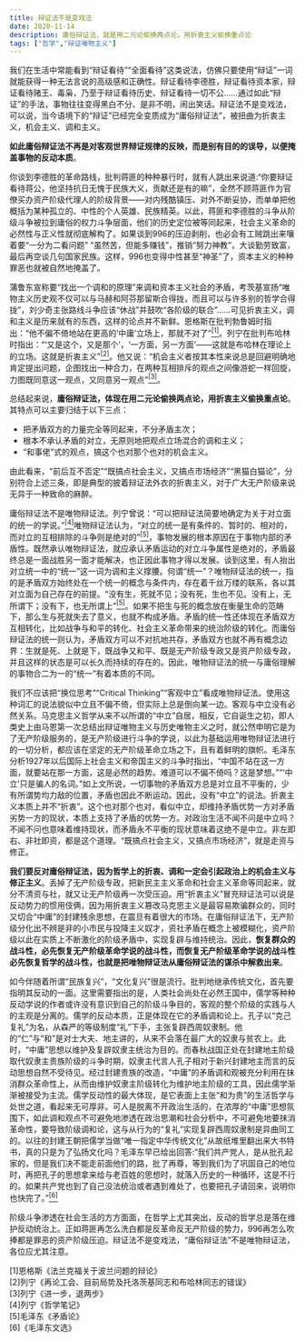 ```yaml
---
title: 辩证法不是变戏法
date: 2020-11-14
description: 庸俗辩证法，就是用二元论偷换两点论，用折衷主义偷换重点论
tags: ["哲学","辩证唯物主义"]
---
```


我们在生活中常能看到“辩证看待”“全面看待”这类说法，仿佛只要使用“辩证”一词就能获得一种无法言说的高级感和正确性。辩证看待李德胜，辩证看待资本家，辩证看待赌王、毒枭，乃至于辩证看待历史、辩证看待一切不公……通过如此“辩证”的手法，事物往往变得黑白不分、是非不明，闹出笑话。辩证法不是变戏法，可以说，当今语境下的“辩证”已经完全变质成为“庸俗辩证法”，被扭曲为折衷主义，机会主义、调和主义。

<!--more-->

**如此庸俗辩证法不再是对客观世界辩证规律的反映，而是别有目的的误导，以便掩盖事物的反动本质**。


你谈到李德胜的革命路线，批判蒋匪的种种暴行时，就有人跳出来说道:“你要辩证看待蒋公，他坚持抗日无愧于民族大义，贡献还是有的嘛”，全然不顾蒋匪作为官僚买办资产阶级代理人的阶级背景——对内残酷镇压、对外不断妥协，而单单把他概括为某种孤立的、中性的个人英雄、民族精英。以此，蒋匪和李德胜的斗争从阶级斗争被拉到庸俗的权力斗争层面，他们的历史定位被等同起来，社会主义革命的必然性与正义性就彻底解构了。如果谈到996的压迫剥削，也必会有工贼跳出来嚷着要“一分为二看问题” “虽然苦，但能多赚钱”，推销“努力神教”，大谈勤劳致富，最后再空谈几句国家民族。这样，996也变得中性甚至“神圣”了，资本主义的种种罪恶也就被自然地掩盖了。

蒲鲁东宣称要“找出一个调和的原理”来调和资本主义社会的矛盾，考茨基宣扬“唯物主义历史观不仅可以与马赫和阿芬那留斯合得拢，而且可以与许多别的哲学合得拢”，刘少奇主张路线斗争应该“休战”并鼓吹“各阶级的联合”……可见折衷主义，调和主义是历来就有的东西，这样的论点并不新鲜。恩格斯在批判勃鲁姆时指出：“他不偏不倚地站在更高的‘中庸’立场上，那就不对了”[<sup>[1]</sup>](#refer1)。列宁在批判布哈林时指出：“‘又是这个，又是那个’，‘一方面，另一方面’——这就是布哈林在理论上的立场。这就是折衷主义”[<sup>[2]</sup>](#refer2)。他又说：“机会主义者按其本性来说总是回避明确地肯定提出问题，企图找出一种合力，在两种互相排斥的观点之间像游蛇一样回旋，力图既同意这一观点，又同意另一观点”[<sup>[3]</sup>](#refer3)。

总结起来说，**庸俗辩证法，体现在用二元论偷换两点论，用折衷主义偷换重点论**。其特点可以主要归结于以下三点：

- 把矛盾双方的力量完全等同起来，不分矛盾主次；
- 根本不承认矛盾的对立，无原则地把观点立场混合的调和主义；
- “和事佬”式的观点，搞这个也对那个也对的机会主义。

由此看来，“前后互不否定”“既搞点社会主义，又搞点市场经济”“黑猫白猫论”，分别符合上述三条，即是典型的披着辩证法外衣的折衷主义，对于广大无产阶级来说无异于一种致命的麻醉。

庸俗辩证法不是唯物辩证法。列宁曾说：“可以把辩证法简要地确定为关于对立面的统一的学说。”[<sup>[4]</sup>](#refer4)唯物辩证法认为，“对立的统一是有条件的、暂时的、相对的，而对立的互相排除的斗争则是绝对的”[<sup>[5]</sup>](#refer5)，事物发展的根本原因在于事物内部的矛盾性。既然承认唯物辩证法，就应承认矛盾运动的对立斗争属性是绝对的，矛盾最终总是一面战胜另一面才能解决，也正因此事物才得以发展。谈到这里，有人抬出对立统一中的“统一”这一词为调和主义撑腰。何谓“统一”？唯物辩证法的统一，指的是矛盾双方始终处在一个统一的概念与条件内，存在着千丝万缕的联系，各以其对立面为自己存在的前提。“没有生，死就不见；没有死，生也不见。没有上，无所谓下；没有下，也无所谓上”[<sup>[5]</sup>](#refer5)。如果不把生与死的概念放在衡量生命的范畴下，那么生与死就失去了意义，也就不构成矛盾。矛盾的统一性还体现在矛盾双方互相转化，比如战争与和平的转化、社会主义革命带来的统治阶级的转化。而庸俗辩证法的统一则认为，矛盾双方可以不对抗地共存，矛盾双方也就不再有概念边界：生就是死、上就是下，既战争又和平、既是无产阶级专政又是资产阶级专政，并且这样的状态是可以长久而持续的存在的。因此，唯物辩证法的统一与庸俗理解的事物合二为一的“统一”有着本质的不同。

我们不应该把“换位思考”“Critical Thinking”“客观中立”看成唯物辩证法。使用这种词汇的说法貌似中立且不偏不倚，但实际上总是倒向某一边。客观与中立没有必然关系。马克思主义哲学从来不以所谓的“中立”自居，相反，它自诞生之初，即人类史上由马恩第一次总结出辩证唯物主义与历史唯物主义之时，就公然申明它是为了无产阶级服务的，是无产阶级进行斗争的学说，以此为基础运用唯物辩证法进行的一切分析，都应该在坚定的无产阶级革命立场之下，且有着鲜明的旗帜。毛泽东分析1927年以后国际上社会主义和帝国主义的斗争时指出，“中国不站在这一方面，就要站在那一方面，这是必然的趋势。难道可以不偏不倚吗？这是梦想。”“‘中立’只是骗人的名词。”如上文所说，一切事物的矛盾双方总是对立且不平衡的，少有所谓势均力敌的位置，矛盾也因此不断运动。因此，没有“中立”的说法。折衷主义本质上并不“折衷”。这个也对那个也对，看似中立，却维持矛盾优势一方对矛盾劣势一方的现状，本质上支持了矛盾的优势一方。对政治生活不闻不问是中立吗？不闻不问也意味着维持现状，而矛盾永不平衡的现状意味着这绝不是中立。非左即右、非社即资，都是这个道理。“既搞点社会主义，又搞点市场经济”，就是走资与修正。

**我们要反对庸俗辩证法，因为哲学上的折衷、调和一定会引起政治上的机会主义与修正主义**。丢掉了无产阶级专政，把新民主主义革命和社会主义革命等同起来，就分不清资与社，就又让无产阶级再一次受压迫。用“折衷主义”冒充辩证法可以说是反动势力的惯用伎俩，因为用折衷主义篡改马克思主义是最容易欺骗群众的，同时又切合“中庸”的封建残余思想，在震旦有着很大的市场。在庸俗辩证法下，无产阶级分化出不辨是非的小市民与投降主义奴才，资社矛盾在概念上被模糊化，资产阶级以此在实质上不断激化的阶级矛盾中，实现复辟与维持统治。因此，**恢复群众的战斗性，必先恢复无产阶级革命学说的战斗性，而恢复无产阶级革命学说的战斗性必先恢复哲学的战斗性，也就是把唯物辩证法从庸俗辩证法的谋杀中解救出来**。

如今伴随着所谓“民族复兴”，“文化复兴”很是流行。批判地继承传统文化，首先要指明其反动的一面。这里需要指出的是，人类社会尚处在必然王国中，儒学等种种反动学说的作者或许没有意识到自己的阶级斗争目的，客观的整个阶级的实践与人的主观是分离的。儒学的反动本质，正是体现在它的矛盾调和论上。孔子以“克己复礼”为名，从森严的等级制度“礼”下手，主张复辟西周奴隶制。他的“仁”与“和”是对士大夫、地主讲的，从来不会落在最广大的奴隶与贫农上。此时，“中庸”思想以维护及复辟奴隶主统治为目的。而春秋战国正处在封建地主阶级取代奴隶主贵族阶级的斗争时期，奴隶主代言人孔子相对于新兴封建地主而言的反动思想自然不受待见。经过封建贵族的改造，“中庸”的矛盾调和观被充分利用在抹消群众革命性上，从而由维护奴隶主阶级转化为维护地主阶级的工具，因此儒学渐渐被接受为主流。儒学反动性的最大体现，是它表面上主张“和为贵”的生活哲学与处世之道，看起来无可厚非。可人是脱离不开政治生活的，在浓厚的“中庸”思想氛围下，如此调和观点不可避免地渗透在政治思潮和社会分析中，不可避免地要抹消革命性，要导致阶级调和论，这与从行为的“复礼”实现复辟西周奴隶制是异曲同工的。以往的封建王朝把儒学当做“唯一指定中华传统文化”从故纸堆里翻出来大书特书，真的只是为了弘扬文化吗？毛泽东早已给出回答:“我们共产党人，是从批孔起家的，但是我们决不能走前面他们的路，批了再尊，等到我们为了巩固自己的地位时，再把孔子的思想拿来给与老百姓的思想时，就落入历史的一种循环，这是不行的。如果共产党也到了自己没法统治或者遇到难处了，也要把孔子请回来，说明你也快完了。”[<sup>[6]</sup>](#refer6)

阶级斗争渗透在社会生活的方方面面，在哲学上尤其突出，反动的哲学总是落在维护反动统治上。正如蒋匪再怎么洗白都是反革命反无产阶级的势力，996再怎么吹捧都是罪恶的资产阶级压迫。辩证法不是变戏法，“庸俗辩证法”不是唯物辩证法，各位应尤其注意。

<div id = "refer1">[1]恩格斯《法兰克福关于波兰问题的辩论》</div>
<div id = "refer2">[2]列宁《再论工会、目前局势及托洛茨基同志和布哈林同志的错误》</div>
<div id = "refer3">[3]列宁《进一步，退两步》</div>
<div id = "refer4">[4]列宁《哲学笔记》</div>
<div id = "refer5">[5]毛泽东《矛盾论》</div>
<div id = "refer6">[6]《毛泽东文选》</div>
